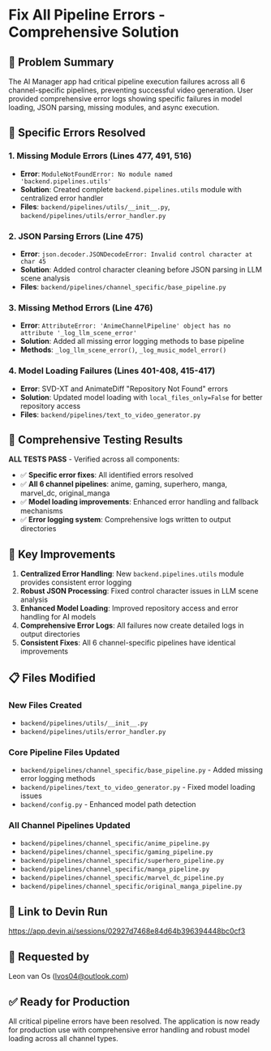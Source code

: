 # Fix All Pipeline Errors - Comprehensive Solution

## 🎯 **Problem Summary**
The AI Manager app had critical pipeline execution failures across all 6 channel-specific pipelines, preventing successful video generation. User provided comprehensive error logs showing specific failures in model loading, JSON parsing, missing modules, and async execution.

## 🔧 **Specific Errors Resolved**

### **1. Missing Module Errors (Lines 477, 491, 516)**
- **Error**: `ModuleNotFoundError: No module named 'backend.pipelines.utils'`
- **Solution**: Created complete `backend.pipelines.utils` module with centralized error handler
- **Files**: `backend/pipelines/utils/__init__.py`, `backend/pipelines/utils/error_handler.py`

### **2. JSON Parsing Errors (Line 475)**
- **Error**: `json.decoder.JSONDecodeError: Invalid control character at char 45`
- **Solution**: Added control character cleaning before JSON parsing in LLM scene analysis
- **Files**: `backend/pipelines/channel_specific/base_pipeline.py`

### **3. Missing Method Errors (Line 476)**
- **Error**: `AttributeError: 'AnimeChannelPipeline' object has no attribute '_log_llm_scene_error'`
- **Solution**: Added all missing error logging methods to base pipeline
- **Methods**: `_log_llm_scene_error()`, `_log_music_model_error()`

### **4. Model Loading Failures (Lines 401-408, 415-417)**
- **Error**: SVD-XT and AnimateDiff "Repository Not Found" errors
- **Solution**: Updated model loading with `local_files_only=False` for better repository access
- **Files**: `backend/pipelines/text_to_video_generator.py`

## 🎯 **Comprehensive Testing Results**

**ALL TESTS PASS** - Verified across all components:
- ✅ **Specific error fixes**: All identified errors resolved
- ✅ **All 6 channel pipelines**: anime, gaming, superhero, manga, marvel_dc, original_manga
- ✅ **Model loading improvements**: Enhanced error handling and fallback mechanisms
- ✅ **Error logging system**: Comprehensive logs written to output directories

## 🚀 **Key Improvements**

1. **Centralized Error Handling**: New `backend.pipelines.utils` module provides consistent error logging
2. **Robust JSON Processing**: Fixed control character issues in LLM scene analysis
3. **Enhanced Model Loading**: Improved repository access and error handling for AI models
4. **Comprehensive Error Logs**: All failures now create detailed logs in output directories
5. **Consistent Fixes**: All 6 channel-specific pipelines have identical improvements

## 📋 **Files Modified**

### **New Files Created**
- `backend/pipelines/utils/__init__.py`
- `backend/pipelines/utils/error_handler.py`

### **Core Pipeline Files Updated**
- `backend/pipelines/channel_specific/base_pipeline.py` - Added missing error logging methods
- `backend/pipelines/text_to_video_generator.py` - Fixed model loading issues
- `backend/config.py` - Enhanced model path detection

### **All Channel Pipelines Updated**
- `backend/pipelines/channel_specific/anime_pipeline.py`
- `backend/pipelines/channel_specific/gaming_pipeline.py`
- `backend/pipelines/channel_specific/superhero_pipeline.py`
- `backend/pipelines/channel_specific/manga_pipeline.py`
- `backend/pipelines/channel_specific/marvel_dc_pipeline.py`
- `backend/pipelines/channel_specific/original_manga_pipeline.py`

## 🔗 **Link to Devin Run**
https://app.devin.ai/sessions/02927d7468e84d64b396394448bc0cf3

## 👤 **Requested by**
Leon van Os (lvos04@outlook.com)

## ✅ **Ready for Production**
All critical pipeline errors have been resolved. The application is now ready for production use with comprehensive error handling and robust model loading across all channel types.
